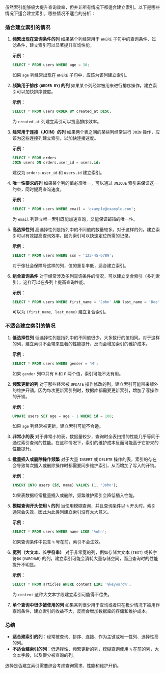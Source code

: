 虽然索引能够极大提升查询效率，但并非所有情况下都适合建立索引。以下是哪些情况下适合建立索引，哪些情况不适合的分析：

### 适合建立索引的情况

1. **频繁出现在查询条件的列**
   如果某个列经常用于 `WHERE` 子句中的查询条件、过滤条件，建立索引可以显著提升查询性能。

   **示例**：
   ```sql
   SELECT * FROM users WHERE age = 30;
   ```
   如果 `age` 列经常出现在 `WHERE` 子句中，应该为该列建立索引。

2. **频繁用于排序 (`ORDER BY`) 的列**
   如果某个列经常被用来进行排序操作，建立索引可以加快排序速度。

   **示例**：
   ```sql
   SELECT * FROM users ORDER BY created_at DESC;
   ```
   为 `created_at` 列建立索引可以提高排序效率。

3. **经常用于连接（JOIN）的列**
   如果两个表之间的某些列经常进行 `JOIN` 操作，应该为这些连接列建立索引，以加快连接速度。

   **示例**：
   ```sql
   SELECT * FROM orders 
   JOIN users ON orders.user_id = users.id;
   ```
   建议为 `orders.user_id` 和 `users.id` 建立索引。

4. **唯一性要求的列**
   如果某个列的值必须唯一，可以通过 `UNIQUE` 索引来保证这一约束，同时提高查询速度。

   **示例**：
   ```sql
   SELECT * FROM users WHERE email = 'example@example.com';
   ```
   为 `email` 列建立唯一索引既能加速查询，又能保证邮箱的唯一性。

5. **高选择性列**
   高选择性列是指列中的不同值的数量较多。对于这样的列，建立索引可以有效提高查询效率，因为索引可以快速定位所需的记录。

   **示例**：
   ```sql
   SELECT * FROM users WHERE ssn = '123-45-6789';
   ```
   对于像社会保障号这样的列，值的重复率低，适合建立索引。

6. **组合查询条件**
   对于经常涉及多列查询条件的情况，可以建立复合索引（多列索引），这样可以在多列上提高查询性能。

   **示例**：
   ```sql
   SELECT * FROM users WHERE first_name = 'John' AND last_name = 'Doe';
   ```
   可以为 `(first_name, last_name)` 建立复合索引。

### 不适合建立索引的情况

1. **低选择性列**
   低选择性列是指列中的不同值很少，大多数行的值相同。对于这样的列，建立索引不会带来显著的性能提升，反而会增加索引的维护成本。

   **示例**：
   ```sql
   SELECT * FROM users WHERE gender = 'M';
   ```
   如果 `gender` 列中只有 `M` 和 `F` 两个值，索引可能不太有用。

2. **频繁更新的列**
   对于那些经常被 `UPDATE` 操作修改的列，建立索引可能带来额外的维护开销。因为每次更新索引列时，数据库都需要更新索引，增加了写操作的开销。

   **示例**：
   ```sql
   UPDATE users SET age = age + 1 WHERE id = 100;
   ```
   如果 `age` 列经常被更新，建立索引可能不合适。

3. **非常小的表**
   对于非常小的表，数据量较少，查询时全表扫描的性能几乎等同于通过索引查询的性能。在这种情况下，索引的维护成本反而可能高于它带来的性能提升。

4. **批量插入或删除操作频繁**
   对于大量 `INSERT` 或 `DELETE` 操作的表，索引的存在会导致每次插入或删除操作时都需要同步维护索引，从而增加了写入的开销。

   **示例**：
   ```sql
   INSERT INTO users (id, name) VALUES (1, 'John');
   ```
   如果表数据经常批量插入或删除，频繁维护索引会降低插入性能。

5. **模糊查询开头使用 `%` 的列**
   当使用模糊查询，并且查询条件以 `%` 开头时，索引通常会失效，因此为此类列建立索引没有太大意义。

   **示例**：
   ```sql
   SELECT * FROM users WHERE name LIKE '%ohn';
   ```
   如果查询条件中包含 `%` 号在前，索引不会生效。

6. **宽列（大文本、长字符串）**
   对于非常宽的列，例如存储大文本 (`TEXT`) 或长字符串 (`VARCHAR`) 的列，建立索引可能会消耗大量存储空间，而且查询时的性能提升不明显。

   **示例**：
   ```sql
   SELECT * FROM articles WHERE content LIKE '%keyword%';
   ```
   为 `content` 这种大文本字段建立索引可能得不偿失。

7. **单个查询中很少被使用的列**
   如果某列很少用于查询或者只在极少情况下被用作查询条件，建立索引的收益不大，反而会增加数据库的存储和维护成本。

### 总结
- **适合建索引的列**：经常被查询、排序、连接、作为主键或唯一性列、选择性高的列。
- **不适合建索引的列**：低选择性、频繁更新的列，模糊查询使用 `%` 在前的列，大文本字段，以及很少被查询的列。

选择是否建立索引需要综合考虑查询需求、性能和维护开销。